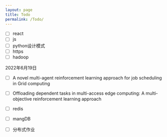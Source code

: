 ```yaml
---
layout: page
title: Todo
permalink: /Todo/
---
```


- [ ] react
- [ ] js
- [ ] python设计模式
- [ ] https
- [ ] hadoop

2022年6月19日

- [ ] A novel multi-agent reinforcement learning approach for job scheduling in Grid computing
- [ ] Offloading dependent tasks in multi-access edge computing: A multi-objective reinforcement learning approach
- [ ] redis
- [ ] mangDB
- [ ] 分布式作业

